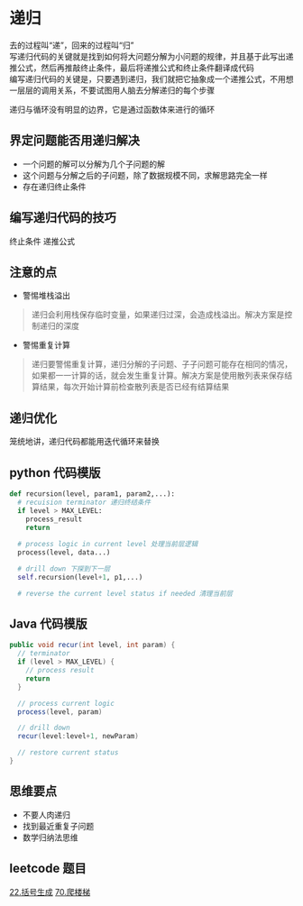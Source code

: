 # 递归

去的过程叫“递”，回来的过程叫“归”  
写递归代码的关键就是找到如何将大问题分解为小问题的规律，并且基于此写出递推公式，然后再推敲终止条件，最后将递推公式和终止条件翻译成代码  
编写递归代码的关键是，只要遇到递归，我们就把它抽象成一个递推公式，不用想一层层的调用关系，不要试图用人脑去分解递归的每个步骤  

递归与循环没有明显的边界，它是通过函数体来进行的循环

## 界定问题能否用递归解决

- 一个问题的解可以分解为几个子问题的解
- 这个问题与分解之后的子问题，除了数据规模不同，求解思路完全一样
- 存在递归终止条件


## 编写递归代码的技巧

终止条件
递推公式


## 注意的点

- 警惕堆栈溢出

>递归会利用栈保存临时变量，如果递归过深，会造成栈溢出。解决方案是控制递归的深度

- 警惕重复计算

> 递归要警惕重复计算，递归分解的子问题、子子问题可能存在相同的情况，如果都一一计算的话，就会发生重复计算。解决方案是使用散列表来保存结算结果，每次开始计算前检查散列表是否已经有结算结果 


## 递归优化

笼统地讲，递归代码都能用迭代循环来替换  

## python 代码模版

```python
def recursion(level, param1, param2,...):
  # recuision terminator 递归终结条件
  if level > MAX_LEVEL:
    process_result
    return
  
  # process logic in current level 处理当前层逻辑
  process(level, data...)

  # drill down 下探到下一层
  self.recursion(level+1, p1,...)

  # reverse the current level status if needed 清理当前层
```


## Java 代码模版

```java
public void recur(int level, int param) {
  // terminator
  if (level > MAX_LEVEL) {
    // process result
    return
  }

  // process current logic
  process(level, param)

  // drill down
  recur(level:level+1, newParam)

  // restore current status
}
```

## 思维要点

- 不要人肉递归
- 找到最近重复子问题
- 数学归纳法思维


## leetcode 题目

[22.括号生成](https://leetcode-cn.com/problems/generate-parentheses/)
[70.爬楼梯](https://leetcode-cn.com/problems/climbing-stairs/)